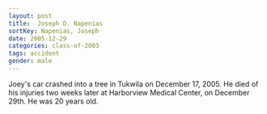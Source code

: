```yaml
---
layout: post
title:  Joseph D. Napenias
sortKey: Napenias, Joseph
date: 2005-12-29
categories: class-of-2003
tags: accident
gender: male
---
```

Joey's car crashed into a tree in Tukwila on December 17, 2005. He died of his injuries two weeks later at Harborview Medical Center, on December 29th. He was 20 years old.
